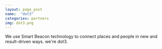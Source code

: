 ```yaml
---
layout: page_post
name:  "dot3"
categories: partners
img: dot3.png
---
```

We use Smart Beacon technology to connect places and people in new and result-driven ways. we're dot3.